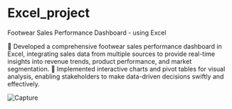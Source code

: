 # Excel_project

Footwear Sales Performance Dashboard - using Excel

	Developed a comprehensive footwear sales performance dashboard in Excel, integrating sales data from multiple sources to provide real-time insights into revenue trends, product performance, and market segmentation. 
	Implemented interactive charts and pivot tables for visual analysis, enabling stakeholders to make data-driven decisions swiftly and effectively.

![Capture](https://github.com/user-attachments/assets/2e5f62c6-304f-4a43-9b04-320cbff6f55e)
